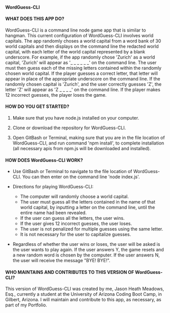 #### WordGuess-CLI

#### __WHAT DOES THIS APP DO?__

WordGuess-CLI is a command line node game app that is similar to hangman. This current configuration of WordGuess-CLI involves world capitals. The app randomly choses a world capital from a word bank of 30 world capitals and then displays on the command line the redacted world capital, with each letter of the world capital represented by a blank underscore. For example, if the app randomly chose 'Zurich' as a world capital, 'Zurich' will appear as '_ _ _ _ _ _' on the command line. The user must then guess each of the missing letters contained within the randomly chosen world capital. If the player guesses a correct letter, that letter will appear in place of the appropriate underscore on the command line. If the randomly chosen capital is 'Zurich', and the user correctly guesses 'Z',  the letter 'Z' will appear as 'Z _ _ _ _' on the command line. If the player makes 12 incorrect guesses, the player loses the game. 

#### __HOW DO YOU GET STARTED?__

1. Make sure that you have node.js installed on your computer.

2. Clone or download the repository for WordGuess-CLI.

3. Open GitBash or Terminal, making sure that you are in the file location of WordGuess-CLI, and run command 'npm install', to complete installation (all necessary apis from npm.js will be downloaded and installed). 

#### __HOW DOES WordGuess-CLI WORK?__

* Use GitBash or Terminal to navigate to the file location of WordGuess-CLI. You can then enter on the command line 'node index.js'. 

* Directions for playing WordGuess-CLI:

  - The computer will randomly choose a world capital.
  - The user must guess all the letters contained in the name of that world capital, by inputting a letter on the command line, until the entire name had been revealed.
  - If the user can guess all the letters, the user wins.
  - If the user gives 12 incorrect guesses, the user loses.
  - The user is not penalized for multiple guesses using the same letter.
  - It is not necessary for the user to capitalize guesses.

* Regardless of whether the user wins or loses, the user will be asked is the user wants to play again. If the user answers Y, the game resets and a new random word is chosen by the computer. If the user answers N, the user will receive the message "BYE! BYE!".

#### __WHO MAINTAINS AND CONTRIBUTES TO THIS VERSION OF WordGuess-CLI?__

This version of WordGuess-CLI was created by me, Jason Heath Meadows, Esq., currently a student at the University of Arizona Coding Boot Camp, in Gilbert, Arizona. I will maintain and contribute to this app, as necessary, as part of my Portfolio.